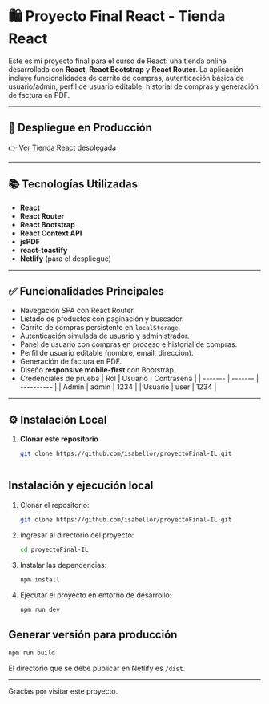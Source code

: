 # 🛍️ Proyecto Final React - Tienda React

Este es mi proyecto final para el curso de React: una tienda online desarrollada con **React**, **React Bootstrap** y **React Router**. La aplicación incluye funcionalidades de carrito de compras, autenticación básica de usuario/admin, perfil de usuario editable, historial de compras y generación de factura en PDF.

---

## 🚀 Despliegue en Producción

👉 [Ver Tienda React desplegada](https://proyectofinalpreentregail.netlify.app)

---

## 📚 Tecnologías Utilizadas

- **React**
- **React Router**
- **React Bootstrap**
- **React Context API**
- **jsPDF**
- **react-toastify**
- **Netlify** (para el despliegue)

---

## ✅ Funcionalidades Principales

- Navegación SPA con React Router.
- Listado de productos con paginación y buscador.
- Carrito de compras persistente en `localStorage`.
- Autenticación simulada de usuario y administrador.
- Panel de usuario con compras en proceso e historial de compras.
- Perfil de usuario editable (nombre, email, dirección).
- Generación de factura en PDF.
- Diseño **responsive mobile-first** con Bootstrap.
- Credenciales de prueba
| Rol     | Usuario | Contraseña |
| ------- | ------- | ---------- |
| Admin   | admin   | 1234       |
| Usuario | user    | 1234       |


---

## ⚙️ Instalación Local

1. **Clonar este repositorio**

   ```bash
   git clone https://github.com/isabellor/proyectoFinal-IL.git



## Instalación y ejecución local

1. Clonar el repositorio:
   ```bash
   git clone https://github.com/isabellor/proyectoFinal-IL.git
   ```
2. Ingresar al directorio del proyecto:
   ```bash
   cd proyectoFinal-IL
   ```
3. Instalar las dependencias:
   ```bash
   npm install
   ```
4. Ejecutar el proyecto en entorno de desarrollo:
   ```bash
   npm run dev
   ```

## Generar versión para producción

```bash
npm run build
```

El directorio que se debe publicar en Netlify es `/dist`.

---

Gracias por visitar este proyecto.